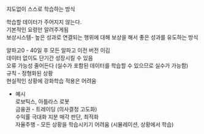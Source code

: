 
지도없이 스스로 학습하는 방식</br>

학습할 데이터가 주어지지 않는다.</br>
기본적인 요령만 알려주게됨</br>
보상시스템- 높은 성과로 연결되는 행위에 대해 보상을 해서 좋은 성과를 유도하는 방식</br>

알파고0 - 40일 후 모든 알파고 이전 버전 이김</br>
데이터 없이도 단기간 성장시킬 수 있음</br>
오류 가능성 줄어든다 (실수가 포함된 데이터를 학습할 수 있으므로 실수가 가능함)</br>
규칙 - 정형화된 상황</br>
현실적인 상황에 강화학습 적용은 어려움</br>

- 예시</br>
로보틱스, 아틀라스 로봇</br>
금융권 - 트레이딩 (의사결정 고도화)</br>
수익률 극대화 지분 매각 판단, 최적화</br>
자율주행 - 모든 상황을 학습시키기 어려움 (시뮬레이션, 상황에서 학습)</br>

